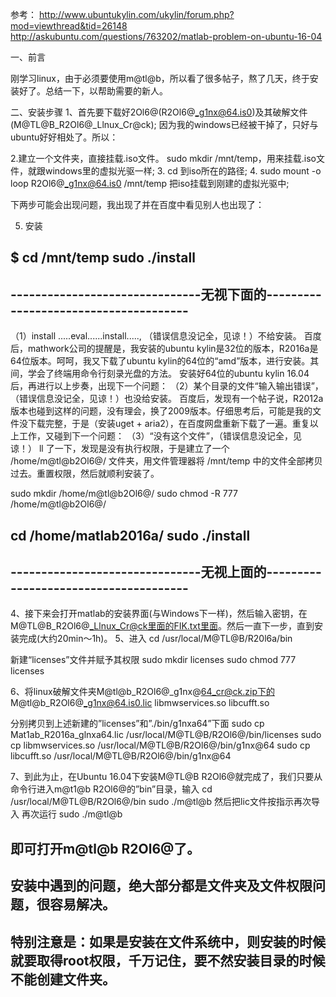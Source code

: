 参考：
http://www.ubuntukylin.com/ukylin/forum.php?mod=viewthread&tid=26148
http://askubuntu.com/questions/763202/matlab-problem-on-ubuntu-16-04

一、前言

刚学习linux，由于必须要使用m@tl@b，所以看了很多帖子，熬了几天，终于安装好了。总结一下，以帮助需要的新人。

二、安装步骤
1、首先要下载好2Ol6@(R2Ol6@_g1nx@64.is0)及其破解文件(M@TL@B_R2Ol6@_Llnux_Cr@ck);
因为我的windows已经被干掉了，只好与ubuntu好好相处了。所以：

2.建立一个文件夹，直接挂载.iso文件。
sudo mkdir /mnt/temp，用来挂载.iso文件，就跟windows里的虚拟光驱一样;
3. cd 到iso所在的路径;
4. sudo mount -o loop R2Ol6@_g1nx@64.is0 /mnt/temp  把iso挂载到刚建的虚拟光驱中;

下两步可能会出现问题，我出现了并在百度中看见别人也出现了：

5. 安装

$ cd /mnt/temp
sudo ./install
-----------------------------------------------------------------------------
-------------------------------无视下面的--------------------------------------
-----------------------------------------------------------------------------
（1）install .....eval......install.....,  （错误信息没记全，见谅！）不给安装。
百度后，mathwork公司的提醒是，我安装的ubuntu kylin是32位的版本，R2016a是64位版本。呵呵，我又下载了ubuntu kylin的64位的“amd”版本，进行安装。其间，学会了终端用命令行刻录光盘的方法。
安装好64位的ubuntu kylin 16.04后，再进行以上步奏，出现下一个问题：
（2）某个目录的文件“输入输出错误”，（错误信息没记全，见谅！）也没给安装。
百度后，发现有一个帖子说，R2012a版本也碰到这样的问题，没有理会，换了2009版本。仔细思考后，可能是我的文件没下载完整，于是（安装uget + aria2），在百度网盘重新下载了一遍。重复以上工作，又碰到下一个问题：
（3）“没有这个文件”，（错误信息没记全，见谅！）
ll 了一下，发现是没有执行权限，于是建立了一个 /home/m@tl@b2Ol6@/ 文件夹，用文件管理器将 /mnt/temp 中的文件全部拷贝过去。重置权限，然后就顺利安装了。

sudo mkdir /home/m@tl@b2Ol6@/
sudo chmod -R 777 /home/m@tl@b2Ol6@/

cd /home/matlab2016a/
sudo ./install
-----------------------------------------------------------------------------
-------------------------------无视上面的--------------------------------------
-----------------------------------------------------------------------------
4、接下来会打开matlab的安装界面(与Windows下一样)，然后输入密钥，在M@TL@B_R2Ol6@_Llnux_Cr@ck里面的FIK.txt里面。然后一直下一步，直到安装完成(大约20min～1h)。
5、进入
cd /usr/local/M@TL@B/R20l6a/bin

新建“licenses”文件并赋予其权限
sudo mkdir licenses
sudo chmod 777 licenses

6、将linux破解文件夹M@tl@b_R2Ol6@_g1nx@64_cr@ck.zip下的
M@tl@b_R2Ol6@_g1nx@64.is0.lic
libmwservices.so
libcufft.so

分别拷贝到上述新建的”licenses”和”./bin/g1nxa64”下面 
sudo cp Mat1ab_R2016a_glnxa64.lic /usr/local/M@TL@B/R2Ol6@/bin/licenses 
sudo cp libmwservices.so /usr/local/M@TL@B/R2Ol6@/bin/g1nx@64 
sudo cp libcufft.so /usr/local/M@TL@B/R2Ol6@/bin/g1nx@64

7、到此为止，在Ubuntu 16.04下安装M@TL@B R2Ol6@就完成了，我们只要从命令行进入m@t1@b R2Ol6@的”bin”目录，输入
cd /usr/local/M@TL@B/R2Ol6@/bin
sudo ./m@tl@b
然后把lic文件按指示再次导入
再次运行 sudo ./m@tl@b

即可打开m@tl@b R2Ol6@了。
-------------------------------------------------------------------------------------------------------------------
安装中遇到的问题，绝大部分都是文件夹及文件权限问题，很容易解决。
---------------------------------------------------------------------------------------------------------------------
特别注意是：如果是安装在文件系统中，则安装的时候就要取得root权限，千万记住，要不然安装目录的时候不能创建文件夹。
----------------------------------------------------------------------------------------------
